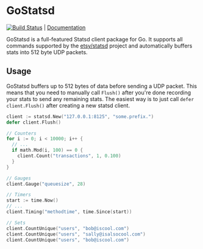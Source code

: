 GoStatsd
========

[![Build Status](https://travis-ci.org/stvp/gostatsd.png?branch=master)](https://travis-ci.org/stvp/gostatsd) | [Documentation](http://godoc.org/github.com/stvp/gostatsd)

GoStatsd is a full-featured Statsd client package for Go. It supports all
commands supported by the [etsy/statsd](https://github.com/etsy/statsd/) project
and automatically buffers stats into 512 byte UDP packets.

Usage
-----

GoStatsd buffers up to 512 bytes of data before sending a UDP packet. This means
that you need to manually call `Flush()` after you're done recording your stats
to send any remaining stats. The easiest way is to just call `defer
client.Flush()` after creating a new statsd client.

```go
client := statsd.New("127.0.0.1:8125", "some.prefix.")
defer client.Flush()

// Counters
for i := 0; i < 10000; i++ {
  // ...
  if math.Mod(i, 100) == 0 {
    client.Count("transactions", 1, 0.100)
  }
}

// Gauges
client.Gauge("queuesize", 28)

// Timers
start := time.Now()
// ...
client.Timing("methodtime", time.Since(start))

// Sets
client.CountUnique("users", "bob@iscool.com")
client.CountUnique("users", "sally@isalsocool.com")
client.CountUnique("users", "bob@iscool.com")
```

